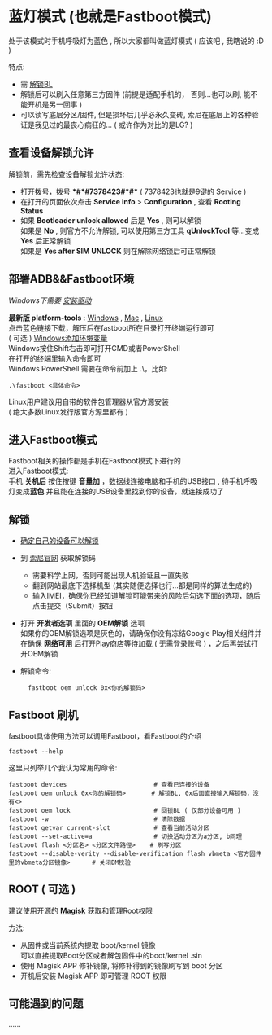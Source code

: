 # 蓝灯模式 (也就是Fastboot模式)

处于该模式时手机呼吸灯为蓝色 , 所以大家都叫做蓝灯模式 ( 应该吧 , 我瞎说的 :D )

特点:

* 需 [解锁BL](#解锁bl)
* 解锁后可以刷入任意第三方固件 (前提是适配手机的， 否则...也可以刷, 能不能开机是另一回事 )
* 可以读写底层分区/固件, 但是损坏后几乎必永久变砖, 索尼在底层上的各种验证是我见过的最丧心病狂的... ( 或许作为对比的是LG? )

## 查看设备解锁允许

解锁前，需先检查设备解锁允许状态:  

* 打开拨号，拨号 **\*#\*#7378423#\*#\*** ( 7378423也就是9键的 Service )
* 在打开的页面依次点击 **Service info** > **Configuration** , 查看 **Rooting Status**
* 如果 **Bootloader unlock allowed** 后是 **Yes** , 则可以解锁  
    如果是 **No** , 则官方不允许解锁, 可以使用第三方工具 **qUnlockTool** 等...变成 **Yes** 后正常解锁  
    如果是 **Yes after SIM UNLOCK** 则在解除网络锁后可正常解锁

## 部署ADB&&Fastboot环境

*Windows下需要 [安装驱动](./Driver.md)*

**最新版 platform-tools :**
[Windows](https://dl.google.com/android/repository/platform-tools-latest-windows.zip) ,
[Mac](https://dl.google.com/android/repository/platform-tools-latest-darwin.zip)  ,
[Linux](https://dl.google.com/android/repository/platform-tools-latest-linux.zip)<br>
点击蓝色链接下载，解压后在fastboot所在目录打开终端运行即可  
( 可选 ) [Windows添加环境变量](https://sspai.com/post/40471)  
Windows按住Shift右击即可打开CMD或者PowerShell  
在打开的终端里输入命令即可  
Windows PowerShell 需要在命令前加上 .\，比如:

    .\fastboot <具体命令>

Linux用户建议用自带的软件包管理器从官方源安装  
 ( 绝大多数Linux发行版官方源里都有 )  

## 进入Fastboot模式

Fastboot相关的操作都是手机在Fastboot模式下进行的  
进入Fastboot模式:  
手机 **关机后** 按住按键 **音量加** ，数据线连接电脑和手机的USB接口 , 待手机呼吸灯变成**蓝色** 并且能在连接的USB设备里找到你的设备，就连接成功了

## 解锁

* [确定自己的设备可以解锁](#查看设备解锁允许)
* 到 [索尼官网](https://developer.sony.com/develop/open-devices/get-started/unlock-bootloader) 获取解锁码  
    * 需要科学上网，否则可能出现人机验证且一直失败
    * 翻到网站最底下选择机型  (其实随便选择也行...都是同样的算法生成的)  
    * 输入IMEI，确保你已经知道解锁可能带来的风险后勾选下面的选项，随后点击提交（Submit）按钮  
* 打开 **开发者选项** 里面的 **OEM解锁** 选项  
如果你的OEM解锁选项是灰色的，请确保你没有冻结Google Play相关组件并在确保 **网络可用** 后打开Play商店等待加载 ( 无需登录账号 ) ，之后再尝试打开OEM解锁  
* 解锁命令: 

        fastboot oem unlock 0x<你的解锁码>


## Fastboot 刷机

fastboot具体使用方法可以调用Fastboot，看Fastboot的介绍

    fastboot --help

这里只列举几个我认为常用的命令:  

    fastboot devices                        # 查看已连接的设备
    fastboot oem unlock 0x<你的解锁码>       # 解锁BL, 0x后面直接输入解锁码，没有<>
    fastboot oem lock                       # 回锁BL ( 仅部分设备可用 )
    fastboot -w                             # 清除数据
    fastboot getvar current-slot            # 查看当前活动分区
    fastboot --set-active=a                 # 切换活动分区为a分区, b同理
    fastboot flash <分区名> <分区文件路径>    # 刷写分区
    fastboot --disable-verity --disable-verification flash vbmeta <官方固件里的vbmeta分区镜像>      # 关闭DM校验

## ROOT ( 可选 )

建议使用开源的 [**Magisk**](https://github.com/topjohnwu/Magisk) 获取和管理Root权限

方法:

   * 从固件或当前系统内提取 boot/kernel 镜像  
     可以直接提取Boot分区或者解包固件中的boot/kernel .sin
   * 使用 Magisk APP 修补镜像, 将修补得到的镜像刷写到 boot 分区
   * 开机后安装 Magisk APP 即可管理 ROOT 权限

## 可能遇到的问题

......
